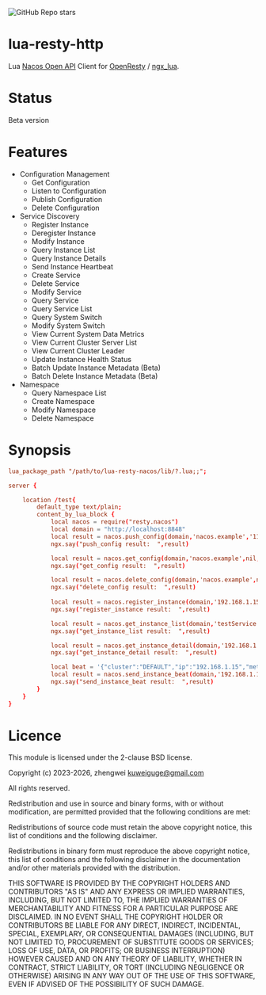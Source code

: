 ![GitHub Repo stars](https://img.shields.io/github/stars/kuweiguge/lua-resty-nacos)

# lua-resty-http
Lua [Nacos Open API](https://nacos.io/zh-cn/docs/open-api.html) Client for [OpenResty](http://openresty.org/en/) / [ngx_lua](https://github.com/openresty/lua-nginx-module).

# Status
Beta version

# Features
- Configuration Management
    - Get Configuration
    - Listen to Configuration
    - Publish Configuration
    - Delete Configuration
- Service Discovery
    - Register Instance
    - Deregister Instance
    - Modify Instance
    - Query Instance List
    - Query Instance Details
    - Send Instance Heartbeat
    - Create Service
    - Delete Service
    - Modify Service
    - Query Service
    - Query Service List
    - Query System Switch
    - Modify System Switch
    - View Current System Data Metrics
    - View Current Cluster Server List
    - View Current Cluster Leader
    - Update Instance Health Status
    - Batch Update Instance Metadata (Beta)
    - Batch Delete Instance Metadata (Beta)
- Namespace
    - Query Namespace List
    - Create Namespace
    - Modify Namespace
    - Delete Namespace
# Synopsis
```conf
lua_package_path "/path/to/lua-resty-nacos/lib/?.lua;;";

server {

    location /test{
        default_type text/plain;
        content_by_lua_block {
            local nacos = require("resty.nacos")
            local domain = "http://localhost:8848"
            local result = nacos.push_config(domain,'nacos.example','111',nil,nil,nil)
            ngx.say("push_config result:  ",result)

            local result = nacos.get_config(domain,'nacos.example',nil,nil)
            ngx.say("get_config result:  ",result)

            local result = nacos.delete_config(domain,'nacos.example',nil,nil)
            ngx.say("delete_config result:  ",result)
            
            local result = nacos.register_instance(domain,'192.168.1.15',9028,'testService',nil,nil,nil,nil,nil,nil,nil,nil)
            ngx.say("register_instance result:  ",result)

            local result = nacos.get_instance_list(domain,'testService',nil,nil,nil,nil)
            ngx.say("get_instance_list result:  ",result)

            local result = nacos.get_instance_detail(domain,'192.168.1.15',9028,'testService',nil,nil,nil,nil)
            ngx.say("get_instance_detail result:  ",result)

            local beat = '{"cluster":"DEFAULT","ip":"192.168.1.15","metadata":{},"port":9028,"scheduled":true,"serviceName":"testService","weight":1}'
            local result = nacos.send_instance_beat(domain,'192.168.1.15',9028,'testService',beat,nil,nil,nil,nil)
            ngx.say("send_instance_beat result:  ",result)
        }
    }
}
```
# Licence
This module is licensed under the 2-clause BSD license.

Copyright (c) 2023-2026,  zhengwei kuweiguge@gmail.com

All rights reserved.

Redistribution and use in source and binary forms, with or without modification, are permitted provided that the following conditions are met:

Redistributions of source code must retain the above copyright notice, this list of conditions and the following disclaimer.

Redistributions in binary form must reproduce the above copyright notice, this list of conditions and the following disclaimer in the documentation and/or other materials provided with the distribution.

THIS SOFTWARE IS PROVIDED BY THE COPYRIGHT HOLDERS AND CONTRIBUTORS "AS IS" AND ANY EXPRESS OR IMPLIED WARRANTIES, INCLUDING, BUT NOT LIMITED TO, THE IMPLIED WARRANTIES OF MERCHANTABILITY AND FITNESS FOR A PARTICULAR PURPOSE ARE DISCLAIMED. IN NO EVENT SHALL THE COPYRIGHT HOLDER OR CONTRIBUTORS BE LIABLE FOR ANY DIRECT, INDIRECT, INCIDENTAL, SPECIAL, EXEMPLARY, OR CONSEQUENTIAL DAMAGES (INCLUDING, BUT NOT LIMITED TO, PROCUREMENT OF SUBSTITUTE GOODS OR SERVICES; LOSS OF USE, DATA, OR PROFITS; OR BUSINESS INTERRUPTION) HOWEVER CAUSED AND ON ANY THEORY OF LIABILITY, WHETHER IN CONTRACT, STRICT LIABILITY, OR TORT (INCLUDING NEGLIGENCE OR OTHERWISE) ARISING IN ANY WAY OUT OF THE USE OF THIS SOFTWARE, EVEN IF ADVISED OF THE POSSIBILITY OF SUCH DAMAGE.